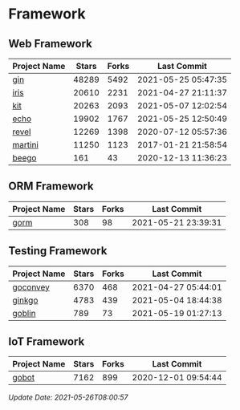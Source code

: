 # Framework

## Web Framework
| Project Name | Stars | Forks | Last Commit |
| ------------ | ----- | ----- | ----------- |
| [gin](https://github.com/gin-gonic/gin) | 48289 | 5492 | 2021-05-25 05:47:35 |
| [iris](https://github.com/kataras/iris) | 20610 | 2231 | 2021-04-27 21:11:37 |
| [kit](https://github.com/go-kit/kit) | 20263 | 2093 | 2021-05-07 12:02:54 |
| [echo](https://github.com/labstack/echo) | 19902 | 1767 | 2021-05-25 12:50:49 |
| [revel](https://github.com/revel/revel) | 12269 | 1398 | 2020-07-12 05:57:36 |
| [martini](https://github.com/go-martini/martini) | 11250 | 1123 | 2017-01-21 21:58:54 |
| [beego](https://github.com/astaxie/beego) | 161 | 43 | 2020-12-13 11:36:23 |

## ORM Framework
| Project Name | Stars | Forks | Last Commit |
| ------------ | ----- | ----- | ----------- |
| [gorm](https://github.com/jinzhu/gorm) | 308 | 98 | 2021-05-21 23:39:31 |

## Testing Framework
| Project Name | Stars | Forks | Last Commit |
| ------------ | ----- | ----- | ----------- |
| [goconvey](https://github.com/smartystreets/goconvey) | 6370 | 468 | 2021-04-27 05:44:01 |
| [ginkgo](https://github.com/onsi/ginkgo) | 4783 | 439 | 2021-05-04 18:44:38 |
| [goblin](https://github.com/franela/goblin) | 789 | 73 | 2021-05-19 01:27:13 |

## IoT Framework
| Project Name | Stars | Forks | Last Commit |
| ------------ | ----- | ----- | ----------- |
| [gobot](https://github.com/hybridgroup/gobot) | 7162 | 899 | 2020-12-01 09:54:44 |

*Update Date: 2021-05-26T08:00:57*